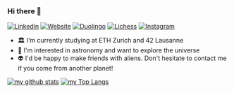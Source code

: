 ### Hi there 👋

[![Linkedin](https://img.shields.io/badge/-LinkedIn-0A66C2?style=flat&logo=Linkedin&logoColor=white)](https://www.linkedin.com/in/yelan-tao/)
[![Website](https://img.shields.io/badge/Website-181717?style=flat&logo=GitHub&logoColor=white)](https://glanfaloth.github.io/)
[![Duolingo](https://img.shields.io/badge/Duolingo-58CC02?style=flat&logo=Duolingo&logoColor=white)](https://preview.duolingo.com/profile/glanfaloth)
[![Lichess](https://img.shields.io/badge/Lichess-000000?style=flat&logo=Lichess&logoColor=white)](https://lichess.org/@/glanfaloth)
[![Instagram](https://img.shields.io/badge/-Instagram-E4405F?style=flat&logo=Instagram&logoColor=white)](https://www.instagram.com/glanfaloth_cevnas/)

- 🏛 I’m currently studying at ETH Zurich and 42 Lausanne
- 🔭 I'm interested in astronomy and want to explore the universe
- 👽 I'd be happy to make friends with aliens. Don't hesitate to contact me if you come from another planet!

<!-- My GitHub stats (powered by [github-readme-stats](https://github.com/anuraghazra/github-readme-stats)): -->

[![my github stats](https://github-readme-stats.vercel.app/api?username=Glanfaloth&count_private=true&show_icons=true&hide_title=true&hide_border=true)](https://github.com/Glanfaloth)
[![my Top Langs](https://github-readme-stats.vercel.app/api/top-langs/?username=Glanfaloth&langs_count=10&layout=compact&hide=Lua&hide_title=true)](https://github.com/Glanfaloth)
